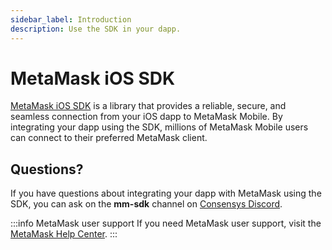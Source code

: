 ```yaml
---
sidebar_label: Introduction
description: Use the SDK in your dapp.
---
```


# MetaMask iOS SDK

[MetaMask iOS SDK](concepts/about-sdk.md) is a library that provides a reliable, secure, and seamless
connection from your iOS dapp to MetaMask Mobile.
By integrating your dapp using the SDK, millions of MetaMask Mobile users can connect to their
preferred MetaMask client.

## Questions?

If you have questions about integrating your dapp with MetaMask using the SDK, you can ask on the
**mm-sdk** channel on [Consensys Discord](https://discord.gg/consensys).

:::info MetaMask user support
If you need MetaMask user support, visit the [MetaMask Help Center](https://support.metamask.io/).
:::
